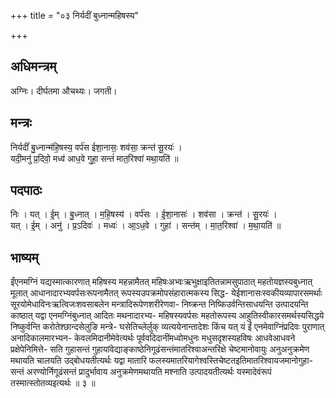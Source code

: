 +++
title = "०३ निर्यदीं बुध्नान्महिषस्य"

+++
## अधिमन्त्रम्
अग्निः। दीर्घतमा औचथ्यः। जगती।

## मन्त्रः
निर्यदीं॑ बु॒ध्नान्म॑हि॒षस्य॒ वर्प॑स ईशा॒नासः॒ शव॑सा॒ क्रन्त॑ सू॒रयः॑ ।  
यदी॒मनु॑ प्र॒दिवो॒ मध्व॑ आध॒वे गुहा॒ सन्तं॑ मात॒रिश्वा॑ मथा॒यति॑ ॥

## पदपाठः
निः । यत् । ई॒म् । बु॒ध्नात् । म॒हि॒षस्य॑ । वर्प॑सः । ई॒शा॒नासः॑ । शव॑सा । क्रन्त॑ । सू॒रयः॑ ।  
यत् । ई॒म् । अनु॑ । प्र॒ऽदिवः॑ । मध्वः॑ । आ॒ऽध॒वे । गुहा॑ । सन्त॑म् । मा॒त॒रिश्वा॑ । म॒था॒यति॑ ॥

## भाष्यम्
ईंएनमग्निं यद्यस्मात्कारणात् महिषस्य महन्नामैतत् महिषःअभ्वःऋभुक्षाइतितन्नामसुपाठात् महतोयज्ञस्यबुध्नात् मूलात् आधानादारभ्यवर्पसःरूपनामैतत् रूपस्यउपक्रमोपसंहारात्मकस्य सिद्ध- येईशानासःस्वकीयव्यापारसमर्थाः सूरयोमेधाविनःऋत्विजःशवसाबलेन मन्त्रादिरूपेणशरीरेणवा- निष्क्रन्त निष्किउर्वन्तिसाधयन्ति उत्पादयन्ति काष्ठात् यद्वा एनमग्निंबुध्नात् आदितः मथनादारभ्य- महिषस्यवर्पसः महतोरूपस्य आहुतिस्वीकारसमर्थस्यसिद्धये निष्कुर्वन्ति करोतेश्छान्दसेलुङि मन्त्रे- घसेतिच्लेर्लुक् व्यत्ययेनान्तादेशः किंच यत् यं ईं एनमेवाग्निंप्रदिवः पुराणात् अनादिकालमारभ्यन- केवलमिदानीमेवेत्यर्थः पूर्ववदिदानींमध्वोमधुनः मधुसदृशस्यहविषः आधवेआधवने प्रक्षेपेनिमित्ते- सति गुहासन्तं गुहायांवेद्याङ्काष्ठेनिगूढंसन्तंमातरिश्वाअन्तरिक्षे चेष्टमानोवायुः अनुअनुक्रमेण मथायति चालयति उद्बोधयतीत्यर्थः यद्वा मातारि फलस्यमातरियागेश्वस्तिचेष्टतइतिमातरिश्वायजमानोगुहा- सन्तं अरण्योर्निगूढंसन्तं प्रादुर्भावाय अनुक्रमेणमथायति मश्नाति उत्पादयतीत्यर्थः यस्मादेवंरूपं तस्मात्स्तोतव्यइत्यर्थः ॥ ३ ॥